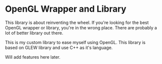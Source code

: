 # OpenGL Wrapper and Library
This library is about reinventing the wheel. If you're looking for the best OpenGL wrapper or library, you're in the wrong place. There are probably a lot of better library out there.

This is my custom library to ease myself using OpenGL. This library is based on GLEW library and use C++ as it's language.

Will add features here later.